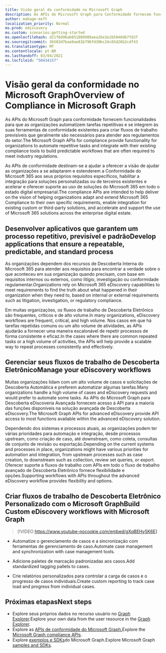 ```yaml
---
title: Visão geral da conformidade no Microsoft Graph
description: As APIs do Microsoft Graph para Conformidade fornecem funcionalidades para que as organizações automatizem tarefas repetitivas e se integrem às suas ferramentas de conformidade existentes para criar fluxos de trabalho previsíveis que geralmente são necessários para atender aos regulamentos do setor.
author: mahage-msft
localization_priority: Normal
ms.prod: ediscovery
ms.custom: scenarios:getting-started
ms.openlocfilehash: d21f8d96ab851809989aea26e3e1b5948db7fd3f
ms.sourcegitcommit: 3b583d7baa9ae81b796fd30bc24c65d26b2cdf43
ms.translationtype: MT
ms.contentlocale: pt-BR
ms.lasthandoff: 03/04/2021
ms.locfileid: "50434157"
---
```

# <a name="overview-of-compliance-in-microsoft-graph"></a><span data-ttu-id="54d79-103">Visão geral da conformidade no Microsoft Graph</span><span class="sxs-lookup"><span data-stu-id="54d79-103">Overview of Compliance in Microsoft Graph</span></span>

<span data-ttu-id="54d79-104">As APIs do Microsoft Graph para conformidade fornecem funcionalidades para que as organizações automatizem tarefas repetitivas e se integrem às suas ferramentas de conformidade existentes para criar fluxos de trabalho previsíveis que geralmente são necessários para atender aos regulamentos do setor.</span><span class="sxs-lookup"><span data-stu-id="54d79-104">The Microsoft Graph APIs for compliance provide functionality for organizations to automate repetitive tasks and integrate with their existing compliance tools to build predictable workflows that are often required to meet industry regulations.</span></span>

<span data-ttu-id="54d79-105">As APIs de conformidade destinam-se a ajudar a oferecer a visão de ajudar as organizações a se adaptarem e estenderem a Conformidade do Microsoft 365 aos seus próprios requisitos específicos, habilitar a integração para soluções personalizadas ou de terceiros existentes e acelerar e oferecer suporte ao uso de soluções do Microsoft 365 em todo o estado digital empresarial.</span><span class="sxs-lookup"><span data-stu-id="54d79-105">The compliance APIs are intended to help deliver on the vision of helping organizations adapt and extend Microsoft 365 Compliance to their own specific requirements, enable integration for existing custom or third-party solutions, and accelerate and support the use of Microsoft 365 solutions across the enterprise digital estate.</span></span>

## <a name="develop-applications-that-ensure-a-repeatable-predictable-and-standard-process"></a><span data-ttu-id="54d79-106">Desenvolver aplicativos que garantem um processo repetitivo, previsível e padrão</span><span class="sxs-lookup"><span data-stu-id="54d79-106">Develop applications that ensure a repeatable, predictable, and standard process</span></span>

<span data-ttu-id="54d79-107">As organizações dependem dos recursos de Descoberta Interna do Microsoft 365 para atender aos requisitos para encontrar a verdade sobre o que aconteceu em sua organização quando precisam, com base em requisitos internos ou externos, como litígio, investigação ou conformidade regulamentar.</span><span class="sxs-lookup"><span data-stu-id="54d79-107">Organizations rely on Microsoft 365 eDiscovery capabilities to meet requirements to find the truth about what happened in their organization when they need to, based on internal or external requirements such as litigation, investigation, or regulatory compliance.</span></span>

<span data-ttu-id="54d79-108">Em muitas organizações, os fluxos de trabalho de Descoberta Eletrônico são frequentes, críticos e de alto volume.</span><span class="sxs-lookup"><span data-stu-id="54d79-108">In many organizations, eDiscovery workflows are frequent, critical, and high volume.</span></span> <span data-ttu-id="54d79-109">Nos casos em que há tarefas repetidas comuns ou um alto volume de atividades, as APIs ajudarão a fornecer uma maneira escalonável de repetir processos de forma consistente e eficaz.</span><span class="sxs-lookup"><span data-stu-id="54d79-109">In the cases where there are common repeated tasks or a high volume of activities, the APIs will help provide a scalable way to repeat processes consistently and effectively.</span></span>

## <a name="manage-your-ediscovery-workflows"></a><span data-ttu-id="54d79-110">Gerenciar seus fluxos de trabalho de Descoberta Eletrônico</span><span class="sxs-lookup"><span data-stu-id="54d79-110">Manage your eDiscovery workflows</span></span>

<span data-ttu-id="54d79-111">Muitas organizações lidam com um alto volume de casos e solicitações de Descoberta Automática e preferem automatizar algumas tarefas.</span><span class="sxs-lookup"><span data-stu-id="54d79-111">Many organizations handle a high volume of cases and eDiscovery requests and would prefer to automate some tasks.</span></span> <span data-ttu-id="54d79-112">As APIs do Microsoft Graph para Descoberta eDiscoveria Avançada fornecem acesso à API para a maioria das funções disponíveis na solução avançada de Descoberta eDiscovery.</span><span class="sxs-lookup"><span data-stu-id="54d79-112">The  Microsoft Graph APIs for advanced eDiscovery provide API access to most functions available within the advanced eDiscovery solution.</span></span>

<span data-ttu-id="54d79-113">Dependendo dos sistemas e processos atuais, as organizações podem ter várias prioridades para automação e integração, desde processos upstream, como criação de caso, até downstream, como coleta, consultas de conjunto de revisão ou exportação.</span><span class="sxs-lookup"><span data-stu-id="54d79-113">Depending on the current systems and processes in place, organizations might have various priorities for automation and integration, from upstream processes such as case creation, to downstream such as collection, review set queries, or export.</span></span> <span data-ttu-id="54d79-114">Oferecer suporte a fluxos de trabalho com APIs em todo o fluxo de trabalho avançado de Descoberta Eletrônico fornece flexibilidade e opções.</span><span class="sxs-lookup"><span data-stu-id="54d79-114">Supporting workflows with APIs throughout the advanced eDiscovery workflow provides flexibility and options.</span></span>

## <a name="build-custom-ediscovery-workflows-with-microsoft-graph"></a><span data-ttu-id="54d79-115">Criar fluxos de trabalho de Descoberta Eletrônico Personalizado com o Microsoft Graph</span><span class="sxs-lookup"><span data-stu-id="54d79-115">Build Custom eDiscovery workflows with Microsoft Graph</span></span>

> [!VIDEO https://www.youtube-nocookie.com/embed/gXqBEHy5K6E]

- <span data-ttu-id="54d79-116">Automatize o gerenciamento de casos e a sincronização com ferramentas de gerenciamento de caso.</span><span class="sxs-lookup"><span data-stu-id="54d79-116">Automate case management and synchronization with case management tools.</span></span>

- <span data-ttu-id="54d79-117">Adicione paletes de marcação padronizadas aos casos.</span><span class="sxs-lookup"><span data-stu-id="54d79-117">Add standardized tagging pallets to cases.</span></span>

- <span data-ttu-id="54d79-118">Crie relatórios personalizados para controlar a carga de casos e o progresso de casos individuais.</span><span class="sxs-lookup"><span data-stu-id="54d79-118">Create custom reporting to track case load and progress from individual cases.</span></span>

## <a name="next-steps"></a><span data-ttu-id="54d79-119">Próximas etapas</span><span class="sxs-lookup"><span data-stu-id="54d79-119">Next steps</span></span>

- <span data-ttu-id="54d79-120">Explore seus próprios dados no recurso usuário no [Graph Explorer](https://developer.microsoft.com/graph/graph-explorer).</span><span class="sxs-lookup"><span data-stu-id="54d79-120">Explore your own data from the user resource in the [Graph Explorer](https://developer.microsoft.com/graph/graph-explorer).</span></span>
- <span data-ttu-id="54d79-121">Explore as [APIs de conformidade do Microsoft Graph.](/graph/api/resources/complianceapioverview)</span><span class="sxs-lookup"><span data-stu-id="54d79-121">Explore the [Microsoft Graph compliance APIs](/graph/api/resources/complianceapioverview).</span></span>
- <span data-ttu-id="54d79-122">Explore [exemplos e SDKs](https://developer.microsoft.com/graph/gallery/?filterBy=Samples,SDKs)do Microsoft Graph.</span><span class="sxs-lookup"><span data-stu-id="54d79-122">Explore Microsoft Graph [samples and SDKs](https://developer.microsoft.com/graph/gallery/?filterBy=Samples,SDKs).</span></span>
